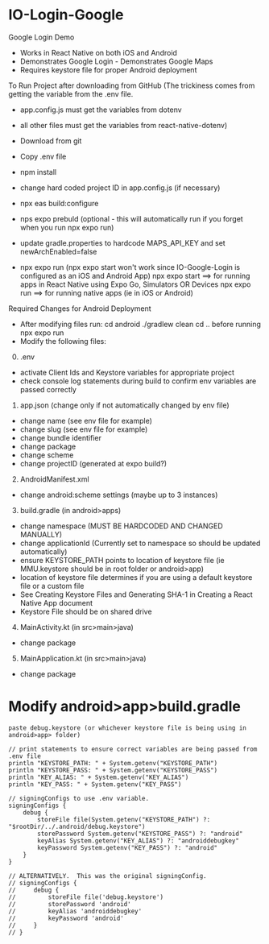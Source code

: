 # IO-Login-Google

Google Login Demo

- Works in React Native on both iOS and Android
- Demonstrates Google Login - Demonstrates Google Maps
- Requires keystore file for proper Android deployment

To Run Project after downloading from GitHub
(The trickiness comes from getting the variable from the .env file.

- app.config.js must get the variables from dotenv
- all other files must get the variables from react-native-dotenv)

- Download from git
- Copy .env file
- npm install
- change hard coded project ID in app.config.js (if necessary)
- npx eas build:configure
- nps expo prebuld (optional - this will automatically run if you forget when you run npx expo run)
- update gradle.properties to hardcode MAPS_API_KEY and set newArchEnabled=false
- npx expo run (npx expo start won't work since IO-Google-Login is configured as an iOS and Android App)
  npx expo start ==> for running apps in React Native using Expo Go, Simulators OR Devices
  npx expo run ==> for running native apps (ie in iOS or Android)

Required Changes for Android Deployment

- After modifying files run: cd android ./gradlew clean cd .. before running npx expo run
- Modify the following files:

0. .env

- activate Client Ids and Keystore variables for appropriate project
- check console log statements during build to confirm env variables are passed correctly

1. app.json (change only if not automatically changed by env file)

- change name (see env file for example)
- change slug (see env file for example)
- change bundle identifier
- change package
- change scheme
- change projectID (generated at expo build?)

2. AndroidManifest.xml

- change android:scheme settings (maybe up to 3 instances)

3. build.gradle (in android>apps)

- change namespace (MUST BE HARDCODED AND CHANGED MANUALLY)
- change applicationId (Currently set to namespace so should be updated automatically)
- ensure KEYSTORE_PATH points to location of keystore file (ie MMU.keystore should be in root folder or android>app)
- location of keystore file determines if you are using a default keystore file or a custom file
- See Creating Keystore Files and Generating SHA-1 in Creating a React Native App document
- Keystore File should be on shared drive

4. MainActivity.kt (in src>main>java)

- change package

5. MainApplication.kt (in src>main>java)

- change package

# Modify android>app>build.gradle

    paste debug.keystore (or whichever keystore file is being using in android>app> folder)

    // print statements to ensure correct variables are being passed from .env file
    println "KEYSTORE_PATH: " + System.getenv("KEYSTORE_PATH")
    println "KEYSTORE_PASS: " + System.getenv("KEYSTORE_PASS")
    println "KEY_ALIAS: " + System.getenv("KEY_ALIAS")
    println "KEY_PASS: " + System.getenv("KEY_PASS")

    // signingConfigs to use .env variable.
    signingConfigs {
        debug {
            storeFile file(System.getenv("KEYSTORE_PATH") ?: "$rootDir/../.android/debug.keystore")
            storePassword System.getenv("KEYSTORE_PASS") ?: "android"
            keyAlias System.getenv("KEY_ALIAS") ?: "androiddebugkey"
            keyPassword System.getenv("KEY_PASS") ?: "android"
        }
    }

    // ALTERNATIVELY.  This was the original signingConfig.
    // signingConfigs {
    //     debug {
    //         storeFile file('debug.keystore')
    //         storePassword 'android'
    //         keyAlias 'androiddebugkey'
    //         keyPassword 'android'
    //     }
    // }
